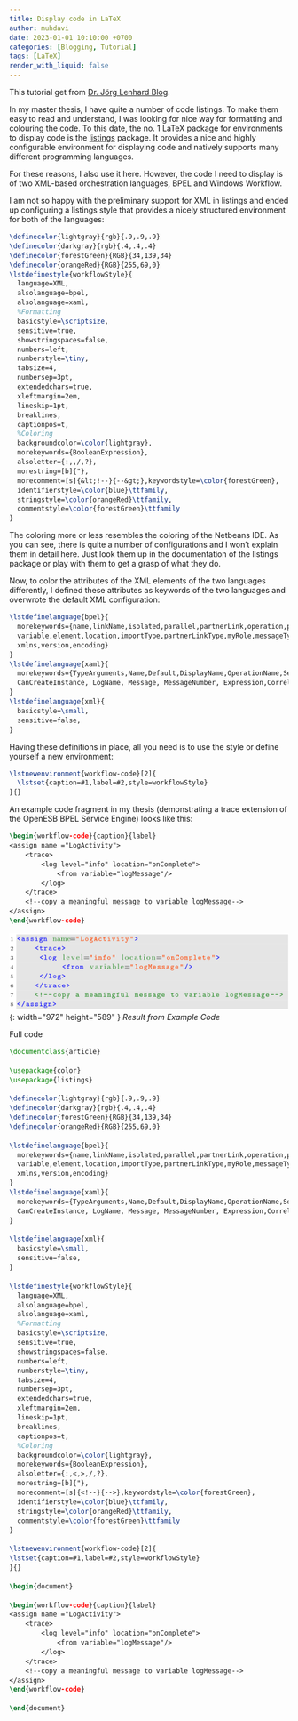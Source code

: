 ```yaml
---
title: Display code in LaTeX
author: muhdavi
date: 2023-01-01 10:10:00 +0700
categories: [Blogging, Tutorial]
tags: [LaTeX]
render_with_liquid: false
---
```


This tutorial get from [Dr. Jörg Lenhard Blog](https://joerglenhard.wordpress.com/2011/03/10/display-xml-bpel-wf-code-in-latex/).

In my master thesis, I have quite a number of code listings. To make them easy to read and understand, I was looking for nice way for formatting and colouring the code. To this date, the no. 1 LaTeX package for environments to display code is the [listings](https://www.ctan.org/tex-archive/macros/latex/contrib/listings/) package. It provides a nice and highly configurable environment for displaying code and natively supports many different programming languages.

For these reasons, I also use it here. However, the code I need to display is of two XML-based orchestration languages, BPEL and Windows Workflow.

I am not so happy with the preliminary support for XML in listings and ended up configuring a listings style that provides a nicely structured environment for both of the languages:

```latex
\definecolor{lightgray}{rgb}{.9,.9,.9}
\definecolor{darkgray}{rgb}{.4,.4,.4}
\definecolor{forestGreen}{RGB}{34,139,34}
\definecolor{orangeRed}{RGB}{255,69,0}
\lstdefinestyle{workflowStyle}{
  language=XML,
  alsolanguage=bpel,
  alsolanguage=xaml,
  %Formatting
  basicstyle=\scriptsize,
  sensitive=true,
  showstringspaces=false,
  numbers=left,
  numberstyle=\tiny,
  tabsize=4,
  numbersep=3pt,
  extendedchars=true,
  xleftmargin=2em,
  lineskip=1pt,
  breaklines,
  captionpos=t,
  %Coloring
  backgroundcolor=\color{lightgray},
  morekeywords={BooleanExpression},
  alsoletter={:,,/,?},
  morestring=[b]{"},
  morecomment=[s]{&lt;!--}{--&gt;},keywordstyle=\color{forestGreen},
  identifierstyle=\color{blue}\ttfamily,
  stringstyle=\color{orangeRed}\ttfamily,
  commentstyle=\color{forestGreen}\ttfamily
}
```

The coloring more or less resembles the coloring of the Netbeans IDE. As you can see, there is quite a number of configurations and I won’t explain them in detail here. Just look them up in the documentation of the listings package or play with them to get a grasp of what they do.

Now, to color the attributes of the XML elements of the two languages differently, I defined these attributes as keywords of the two languages and overwrote the default XML configuration:

```latex
\lstdefinelanguage{bpel}{
  morekeywords={name,linkName,isolated,parallel,partnerLink,operation,portType,inputVariable,createInstance,
  variable,element,location,importType,partnerLinkType,myRole,messageType,properties,level,outputVariable,
  xmlns,version,encoding}
}
\lstdefinelanguage{xaml}{
  morekeywords={TypeArguments,Name,Default,DisplayName,OperationName,ServiceContractName,Key,AddressUri,
  CanCreateInstance, LogName, Message, MessageNumber, Expression,CorrelationHandle,Request}
}
\lstdefinelanguage{xml}{
  basicstyle=\small,
  sensitive=false,
}
```

Having these definitions in place, all you need is to use the style or define yourself a new environment:

```latex
\lstnewenvironment{workflow-code}[2]{
  \lstset{caption=#1,label=#2,style=workflowStyle}
}{}
```

An example code fragment in my thesis (demonstrating a trace extension of the OpenESB BPEL Service Engine) looks like this:

```latex
\begin{workflow-code}{caption}{label}
<assign name ="LogActivity">
    <trace>
        <log level="info" location="onComplete">
            <from variable="logMessage"/>
        </log>
    </trace>
    <!--copy a meaningful message to variable logMessage-->
</assign>
\end{workflow-code}
```

![Desktop View](/assets/posts/20230101/assign.png){: width="972" height="589" }
_Result from Example Code_

Full code

```latex
\documentclass{article}

\usepackage{color}
\usepackage{listings}

\definecolor{lightgray}{rgb}{.9,.9,.9}
\definecolor{darkgray}{rgb}{.4,.4,.4}
\definecolor{forestGreen}{RGB}{34,139,34}
\definecolor{orangeRed}{RGB}{255,69,0}

\lstdefinelanguage{bpel}{
  morekeywords={name,linkName,isolated,parallel,partnerLink,operation,portType,inputVariable,createInstance,
  variable,element,location,importType,partnerLinkType,myRole,messageType,properties,level,outputVariable,
  xmlns,version,encoding}
}
\lstdefinelanguage{xaml}{
  morekeywords={TypeArguments,Name,Default,DisplayName,OperationName,ServiceContractName,Key,AddressUri,
  CanCreateInstance, LogName, Message, MessageNumber, Expression,CorrelationHandle,Request}
}

\lstdefinelanguage{xml}{
  basicstyle=\small,
  sensitive=false,
}

\lstdefinestyle{workflowStyle}{
  language=XML,
  alsolanguage=bpel,
  alsolanguage=xaml,
  %Formatting
  basicstyle=\scriptsize,
  sensitive=true,
  showstringspaces=false,
  numbers=left,
  numberstyle=\tiny,
  tabsize=4,
  numbersep=3pt,
  extendedchars=true,
  xleftmargin=2em,
  lineskip=1pt,
  breaklines,
  captionpos=t,
  %Coloring
  backgroundcolor=\color{lightgray},
  morekeywords={BooleanExpression},
  alsoletter={:,<,>,/,?},
  morestring=[b]{"},
  morecomment=[s]{<!--}{-->},keywordstyle=\color{forestGreen},
  identifierstyle=\color{blue}\ttfamily,
  stringstyle=\color{orangeRed}\ttfamily,
  commentstyle=\color{forestGreen}\ttfamily
}

\lstnewenvironment{workflow-code}[2]{
\lstset{caption=#1,label=#2,style=workflowStyle}
}{}

\begin{document}

\begin{workflow-code}{caption}{label}
<assign name ="LogActivity">
    <trace>
        <log level="info" location="onComplete">
            <from variable="logMessage"/>
        </log>
    </trace>
    <!--copy a meaningful message to variable logMessage-->
</assign>
\end{workflow-code}

\end{document}
```
